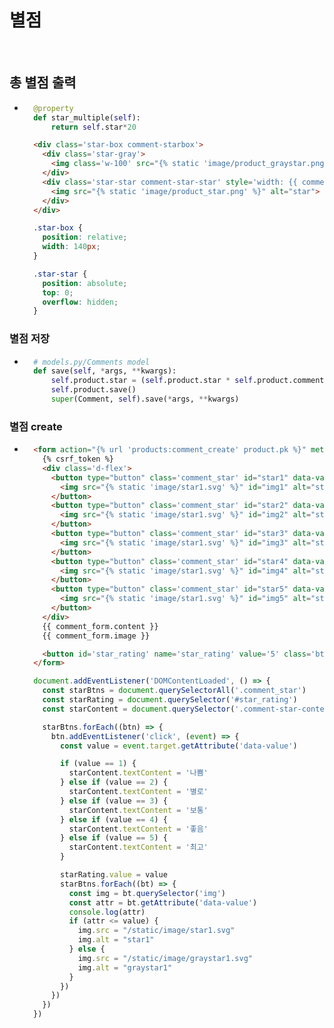 # 별점

<br/>

## 총 별점 출력
- ```python
    @property
    def star_multiple(self):
        return self.star*20
  ```
  ```html
    <div class='star-box comment-starbox'>
      <div class='star-gray'>
        <img class='w-100' src="{% static 'image/product_graystar.png' %}" alt="graystar">
      </div>
      <div class='star-star comment-star-star' style='width: {{ comment.star_multiple }}%;'>
        <img src="{% static 'image/product_star.png' %}" alt="star">
      </div>
    </div>
  ```
  ```css
    .star-box {
      position: relative;
      width: 140px;
    }

    .star-star {
      position: absolute;
      top: 0;
      overflow: hidden;
    }
  ```

### 별점 저장
- ```python
    # models.py/Comments model
    def save(self, *args, **kwargs):
        self.product.star = (self.product.star * self.product.comments.count() + self.star) / (self.product.comments.count() + 1)
        self.product.save()
        super(Comment, self).save(*args, **kwargs)
  ```

### 별점 create
- ```html
    <form action="{% url 'products:comment_create' product.pk %}" method="POST" enctype="multipart/form-data">
      {% csrf_token %}
      <div class='d-flex'>
        <button type="button" class='comment_star' id="star1" data-value="1">
          <img src="{% static 'image/star1.svg' %}" id="img1" alt="star" data-value="1">
        </button>
        <button type="button" class='comment_star' id="star2" data-value="2">
          <img src="{% static 'image/star1.svg' %}" id="img2" alt="star" data-value="2">
        </button>
        <button type="button" class='comment_star' id="star3" data-value="3">
          <img src="{% static 'image/star1.svg' %}" id="img3" alt="star" data-value="3">
        </button>
        <button type="button" class='comment_star' id="star4" data-value="4">
          <img src="{% static 'image/star1.svg' %}" id="img4" alt="star" data-value="4">
        </button>
        <button type="button" class='comment_star' id="star5" data-value="5">
          <img src="{% static 'image/star1.svg' %}" id="img5" alt="star" data-value="5">
        </button>
      </div>
      {{ comment_form.content }}
      {{ comment_form.image }}

      <button id='star_rating' name='star_rating' value='5' class='btn btn-primary w-100 mt-5 mb-3' type='submit'>등록</button>
    </form>
  ```
  ```javascript
    document.addEventListener('DOMContentLoaded', () => {
      const starBtns = document.querySelectorAll('.comment_star')
      const starRating = document.querySelector('#star_rating')
      const starContent = document.querySelector('.comment-star-content')

      starBtns.forEach((btn) => {
        btn.addEventListener('click', (event) => {
          const value = event.target.getAttribute('data-value')

          if (value == 1) {
            starContent.textContent = '나쁨'
          } else if (value == 2) {
            starContent.textContent = '별로'
          } else if (value == 3) {
            starContent.textContent = '보통'
          } else if (value == 4) {
            starContent.textContent = '좋음'
          } else if (value == 5) {
            starContent.textContent = '최고'
          }

          starRating.value = value
          starBtns.forEach((bt) => {
            const img = bt.querySelector('img')
            const attr = bt.getAttribute('data-value')
            console.log(attr)
            if (attr <= value) {
              img.src = "/static/image/star1.svg"
              img.alt = "star1"
            } else {
              img.src = "/static/image/graystar1.svg"
              img.alt = "graystar1"
            }
          })
        })
      })
    })
  ```
